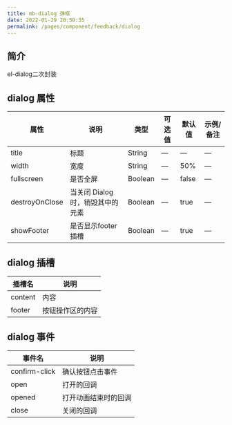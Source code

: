 ```yaml
---
title: mb-dialog 弹框
date: 2022-01-29 20:50:35
permalink: /pages/component/feedback/dialog
---
```

## 简介
el-dialog二次封装

## dialog 属性
<table>
    <thead>
        <tr>
            <th>属性</th>
            <th>说明</th>
            <th>类型</th>
            <th>可选值</th>
            <th>默认值</th>
            <th>示例/备注</th>
        </tr>
    </thead>
    <tbody>
        <tr>
            <td>title</td>
            <td>标题</td>
            <td>String</td>
            <td>—</td>
            <td>—</td>
            <td>—</td>
        </tr>
        <tr>
            <td>width</td>
            <td>宽度</td>
            <td>String</td>
            <td>—</td>
            <td>50%</td>
            <td>—</td>
        </tr>
        <tr>
            <td>fullscreen</td>
            <td>是否全屏</td>
            <td>Boolean</td>
            <td>—</td>
            <td>false</td>
            <td>—</td>
        </tr>
        <tr>
            <td>destroyOnClose</td>
            <td>当关闭 Dialog 时，销毁其中的元素</td>
            <td>Boolean</td>
            <td>—</td>
            <td>true</td>
            <td>—</td>
        </tr>
        <tr>
            <td>showFooter</td>
            <td>是否显示footer插槽</td>
            <td>Boolean</td>
            <td>—</td>
            <td>true</td>
            <td>—</td>
        </tr>
    </tbody>
</table>

## dialog 插槽
<table>
    <thead>
        <tr>
            <th>插槽名</th>
            <th>说明</th>
        </tr>
    </thead>
    <tbody>
        <tr>
            <td>content</td>
            <td>内容</td>
        </tr>
        <tr>
            <td>footer</td>
            <td>按钮操作区的内容</td>
        </tr>
    </tbody>
</table>

## dialog 事件
<table>
    <thead>
        <tr>
            <th>事件名</th>
            <th>说明</th>
        </tr>
    </thead>
    <tbody>
        <tr>
            <td>confirm-click</td>
            <td>确认按钮点击事件</td>
        </tr>
        <tr>
            <td>open</td>
            <td>打开的回调</td>
        </tr>
        <tr>
            <td>opened</td>
            <td>打开动画结束时的回调</td>
        </tr>
        <tr>
            <td>close</td>
            <td>关闭的回调</td>
        </tr>
    </tbody>
</table>
